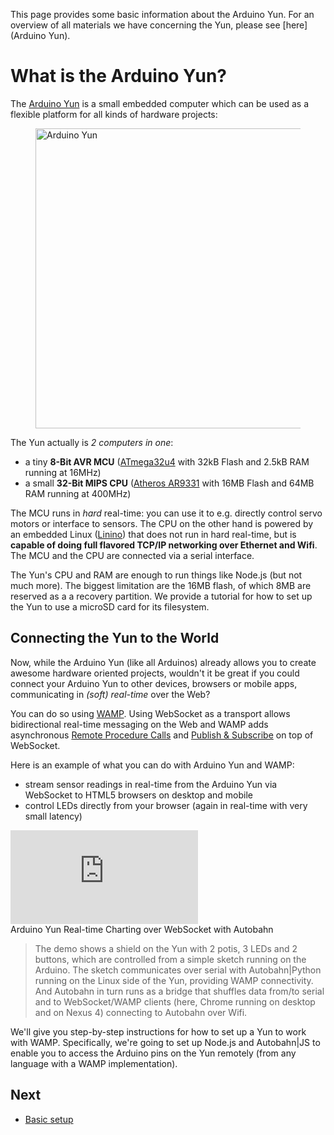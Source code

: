 This page provides some basic information about the Arduino Yun. For an overview of all materials we have concerning the Yun, please see [here](Arduino Yun).

# What is the Arduino Yun?

The [Arduino Yun](arduino.cc/en/Main/ArduinoBoardYun) is a small embedded computer which can be used as a flexible platform for all kinds of hardware projects:

<figure>
   <img style="width: 480px;" src="/static/img/iotcookbook/yun/arduino-yun.jpg" alt="Arduino Yun" class="imgCentered">
</figure>

The Yun actually is *2 computers in one*:

  * a tiny **8-Bit AVR MCU** ([ATmega32u4](http://www.atmel.com/dyn/resources/prod_documents/7766S.pdf) with 32kB Flash and 2.5kB RAM running at 16MHz)
  * a small **32-Bit MIPS CPU** ([Atheros AR9331](http://www.eeboard.com/wp-content/uploads/downloads/2013/08/AR9331.pdf) with 16MB Flash and 64MB RAM running at 400MHz)

The MCU runs in *hard* real-time: you can use it to e.g. directly control servo motors or interface to sensors. The CPU on the other hand is powered by an embedded Linux ([Linino](https://github.com/arduino/linino)) that does not run in hard real-time, but is **capable of doing full flavored TCP/IP networking over Ethernet and Wifi**. The MCU and the CPU are connected via a serial interface.

The Yun's CPU and RAM are enough to run things like Node.js (but not much more). The biggest limitation are the 16MB flash, of which 8MB are reserved as a a recovery partition. We provide a tutorial for how to set up the Yun to use a microSD card for its filesystem.

## Connecting the Yun to the World

Now, while the Arduino Yun (like all Arduinos) already allows you to create awesome hardware oriented projects, wouldn't it be great if you could connect your Arduino Yun to other devices, browsers or mobile apps, communicating in *(soft) real-time* over the Web?

You can do so using [WAMP](http://wamp.ws/). Using WebSocket as a transport allows bidirectional real-time messaging on the Web and WAMP adds asynchronous [Remote Procedure Calls](http://wamp.ws/faq/#rpc) and [Publish & Subscribe](http://wamp.ws/faq/#pubsub) on top of WebSocket.

Here is an example of what you can do with Arduino Yun and WAMP:

 * stream sensor readings in real-time from the Arduino Yun via WebSocket to HTML5 browsers on desktop and mobile
 * control LEDs directly from your browser (again in real-time with very small latency)

<div class="videoBox">
   <iframe class="video" type="text/html" src="http://www.youtube.com/embed/Egvu4jL_Wlo?version=3&vq=hd720&frameborder=0&allowfullscreen&autohide=2&modestbranding=1&showinfo=0&rel=0&origin=http://crossbar.io" frameborder="0"/></iframe>
   <div class="videoCaption">Arduino Yun Real-time Charting over WebSocket with Autobahn</div>
</div>


> The demo shows a shield on the Yun with 2 potis, 3 LEDs and 2 buttons, which are controlled from a simple sketch running on the Arduino. The sketch communicates over serial with Autobahn|Python running on the Linux side of the Yun, providing WAMP connectivity. And Autobahn in turn runs as a bridge that shuffles data from/to serial and to WebSocket/WAMP clients (here, Chrome running on desktop and on Nexus 4) connecting to Autobahn over Wifi.
>

We'll give you step-by-step instructions for how to set up a Yun to work with WAMP. Specifically, we're going to set up Node.js and Autobahn|JS to enable you to access the Arduino pins on the Yun remotely (from any language with a WAMP implementation).

## Next

- [Basic setup](Arduino-Yun-Basic-Setup)
